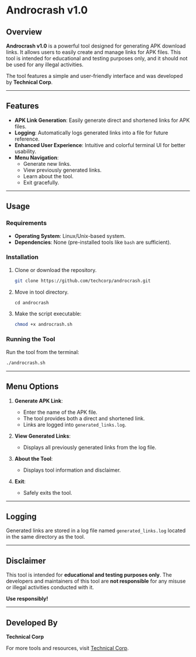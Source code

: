 # Androcrash v1.0

## Overview
**Androcrash v1.0** is a powerful tool designed for generating APK download links. It allows users to easily create and manage links for APK files. This tool is intended for educational and testing purposes only, and it should not be used for any illegal activities. 

The tool features a simple and user-friendly interface and was developed by **Technical Corp**.

---

## Features

- **APK Link Generation**: Easily generate direct and shortened links for APK files.
- **Logging**: Automatically logs generated links into a file for future reference.
- **Enhanced User Experience**: Intuitive and colorful terminal UI for better usability.
- **Menu Navigation**: 
  - Generate new links.
  - View previously generated links.
  - Learn about the tool.
  - Exit gracefully.

---

## Usage

### Requirements
- **Operating System**: Linux/Unix-based system.
- **Dependencies**: None (pre-installed tools like `bash` are sufficient).

### Installation
1. Clone or download the repository.
   ```bash
   git clone https://github.com/techcorp/androcrash.git
   ```
2. Move in tool directory.
   ```
   cd androcrash
   ``` 
3. Make the script executable:
   ```bash
   chmod +x androcrash.sh
   ```

### Running the Tool
Run the tool from the terminal:
  ```bash
  ./androcrash.sh
  ```

---

## Menu Options

1. **Generate APK Link**:
   - Enter the name of the APK file.
   - The tool provides both a direct and shortened link.
   - Links are logged into `generated_links.log`.

2. **View Generated Links**:
   - Displays all previously generated links from the log file.

3. **About the Tool**:
   - Displays tool information and disclaimer.

4. **Exit**:
   - Safely exits the tool.

---

## Logging
Generated links are stored in a log file named `generated_links.log` located in the same directory as the tool.

---

## Disclaimer
This tool is intended for **educational and testing purposes only**. The developers and maintainers of this tool are **not responsible** for any misuse or illegal activities conducted with it.

**Use responsibly!**

---

## Developed By
**Technical Corp**

For more tools and resources, visit [Technical Corp](https://github.com/techcorp).
